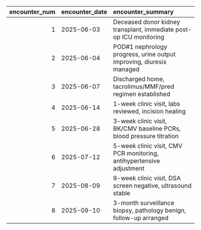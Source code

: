 |   encounter_num | encounter_date   | encounter_summary                                                    |
|----------------:|:-----------------|:---------------------------------------------------------------------|
|               1 | 2025-06-03       | Deceased donor kidney transplant, immediate post-op ICU monitoring   |
|               2 | 2025-06-04       | POD#1 nephrology progress, urine output improving, diuresis managed  |
|               3 | 2025-06-07       | Discharged home, tacrolimus/MMF/pred regimen established             |
|               4 | 2025-06-14       | 1-week clinic visit, labs reviewed, incision healing                 |
|               5 | 2025-06-28       | 3-week clinic visit, BK/CMV baseline PCRs, blood pressure titration  |
|               6 | 2025-07-12       | 5-week clinic visit, CMV PCR monitoring, antihypertensive adjustment |
|               7 | 2025-08-09       | 9-week clinic visit, DSA screen negative, ultrasound stable          |
|               8 | 2025-09-10       | 3-month surveillance biopsy, pathology benign, follow-up arranged    |